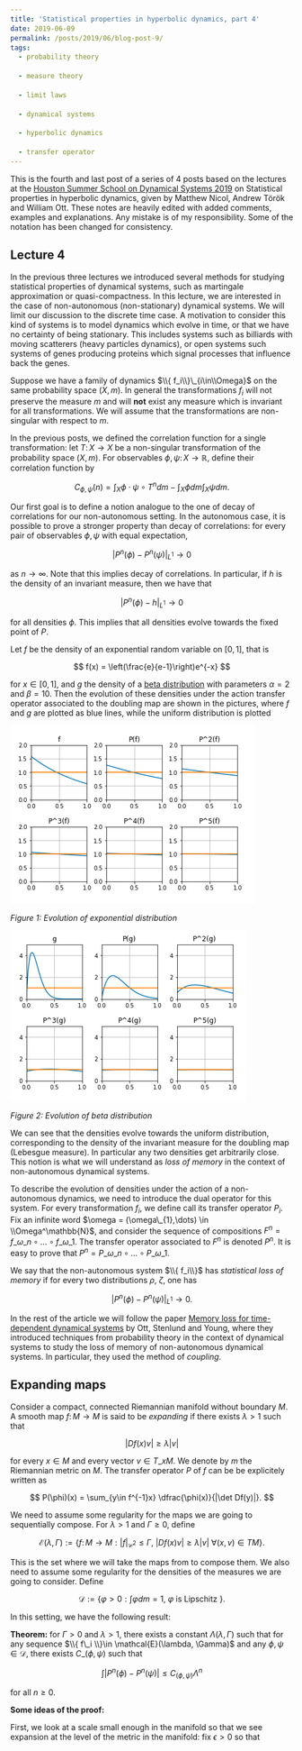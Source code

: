 ```yaml
---
title: 'Statistical properties in hyperbolic dynamics, part 4'
date: 2019-06-09
permalink: /posts/2019/06/blog-post-9/
tags:
  - probability theory

  - measure theory

  - limit laws

  - dynamical systems

  - hyperbolic dynamics

  - transfer operator
---
```


This is the fourth and last post of a series of 4 posts based on the lectures at the [Houston Summer School on Dynamical Systems 2019](https://www.math.uh.edu/dynamics/school/school2019/) on Statistical properties in hyperbolic dynamics, given by Matthew Nicol, Andrew Török and William Ott. These notes are heavily edited with added comments, examples and explanations. Any mistake is of my responsibility. Some of the notation has been changed for consistency.

## Lecture 4

In the previous three lectures we introduced several methods for studying statistical properties of dynamical systems, such as martingale approximation or quasi-compactness. In this lecture, we are interested in the case of non-autonomous (non-stationary) dynamical systems. We will limit our discussion to the discrete time case. A motivation to consider this kind of systems is to model dynamics which evolve in time, or that we have no certainty of being stationary. This includes systems such as billiards with moving scatterers (heavy particles dynamics), or open systems such systems of genes producing proteins which signal processes that influence back the genes.

Suppose we have a family of dynamics $\\{ f_i\\}\_{i\in\\Omega}$ on the same probability space $(X,m)$. In general the transformations $f_i$ will not preserve the measure $m$ and will **not** exist any measure which is invariant for all transformations. We will assume that the transformations are non-singular with respect to $m$.

In the previous posts, we defined the correlation function for a single transformation: let $T\colon X\to X$ be a non-singular transformation of the probability space $(X,m)$. For observables $\phi,\psi\colon X\to\mathbb{R}$, define their correlation function by

$$
C_{\phi,\psi}(n) = \int_X \phi\cdot \psi\circ T^n dm - \int_X \phi dm \int_X\psi dm.
$$

Our first goal is to define a notion analogue to the one of decay of correlations for our non-autonomous setting. In the autonomous case, it is possible to prove a stronger property than decay of correlations: for every pair of observables $\phi,\psi$ with equal expectation,

$$
| P^n(\phi) - P^n(\psi) |_{L^1} \to 0
$$

as $n\to\infty$. Note that this implies decay of correlations. In particular, if $h$ is the density of an invariant measure, then we have that

$$
| P^n(\phi) - h |_{L^1} \to 0
$$

for all densities $\phi$. This implies that all densities evolve towards the fixed point of $P$.

Let $f$ be the density of an exponential random variable on $[0,1]$, that is

$$
f(x) = \left(\frac{e}{e-1}\right)e^{-x}
$$

for $x\in[0,1]$, and $g$ the density of a [beta distribution](https://en.wikipedia.org/wiki/Beta_distribution) with parameters $\alpha = 2$ and $\beta = 10$. Then the evolution of these densities under the action transfer operator associated to the doubling map are shown in the pictures, where $f$ and $g$ are plotted as blue lines, while the uniform distribution is plotted

![Exponential density](/files/exp.png)

*Figure 1: Evolution of exponential distribution*

![Beta density](/files/beta.png)

*Figure 2: Evolution of beta distribution*

We can see that the densities evolve towards the uniform distribution, corresponding to the density of the invariant measure for the doubling map (Lebesgue measure). In particular any two densities get arbitrarily close. This notion is what we will understand as *loss of memory* in the context of non-autonomous dynamical systems.

To describe the evolution of densities under the action of a non-autonomous dynamics, we need to introduce the dual operator for this system. For every transformation $f_i$, we define call its transfer operator $P_i$. Fix an infinite word $\omega = (\omega\_{1},\dots) \in \\Omega^\mathbb{N}$, and consider the sequence of compositions $F^n = f\_{\omega\_n}\circ \dots\circ f\_{\omega\_1}$. The transfer operator associated to $F^n$ is denoted $P^n$. It is easy to prove that $P^n = P\_{\omega\_n}\circ\dots\circ P\_{\omega\_1}$.

We say that the non-autonomous system $\\{ f_i\\}$ has *statistical loss of memory* if for every two distributions $\rho$, $\zeta$, one has

$$
| P^n(\phi) - P^n(\psi) |_{L^1} \to 0.
$$

In the rest of the article we will follow the paper [Memory loss for time-dependent dynamical systems](https://www.math.uh.edu/~ott/Publications/docs/ott_5.pdf) by Ott, Stenlund and Young, where they introduced techniques from probability theory in the context of dynamical systems to study the loss of memory of non-autonomous dynamical systems. In particular, they used the method of *coupling*.

## Expanding maps

Consider a compact, connected Riemannian manifold without boundary $M$. A smooth map $f\colon M\to M$ is said to be *expanding* if there exists $\lambda > 1$ such that

$$
|Df(x)v| \geq \lambda|v|
$$

for every $x\in M$ and every vector $v\in T\_x M$. We denote by $m$ the Riemannian metric on $M$. The transfer operator $P$ of $f$ can be be explicitely written as

$$
P(\phi)(x) = \sum_{y\in f^{-1}x} \dfrac{\phi(x)}{|\det Df(y)|}.
$$

We need to assume some regularity for the maps we are going to sequentially compose. For $\lambda > 1$ and $\Gamma\geq 0$, define

$$
\mathcal{E}(\lambda, \Gamma) := \left\{f \colon M \to M :|f|_{\mathcal{C}^{2}} \leq \Gamma,\ |Df(x) v| \geq  \lambda|v| \ \forall(x, v)\in TM \right\}.
$$

This is the set where we will take the maps from to compose them. We also need to assume some regularity for the densities of the measures we are going to consider. Define

$$
\mathcal{D} := \left\{\varphi>0 : \int \varphi dm =1, \ \varphi \text { is Lipschitz }\right\}.
$$

In this setting, we have the following result:

**Theorem:** for $\Gamma > 0$ and $\lambda > 1$, there exists a constant $\Lambda(\lambda,\Gamma)$ such that for any sequence $\\{ f\_i \\}\in \mathcal{E}(\lambda, \Gamma)$ and any $\phi,\psi\in \mathcal{D}$, there exists $C\_{(\phi,\psi)}$ such that

$$
\int |P^n(\phi) - P^n(\psi)| \leq C_{(\phi,\psi)} \Lambda^n
$$

for all $n\geq 0$.

**Some ideas of the proof:**

First, we look at a scale small enough in the manifold so that we see expansion at the level of the metric in the manifold: fix $\epsilon > 0$ so that 
